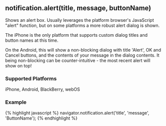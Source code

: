notification.alert(title, message, buttonName)
------------------
Shows an alert box. Usually leverages the platform browser's JavaScript "alert" function, but on some platforms a more robust alert dialog is shown.

The iPhone is the only platform that supports custom dialog titles and button names at this time.

On the Android, this will show a non-blocking dialog with title 'Alert', OK and Cancel buttons, and the contents of your message in the dialog contents. It being non-blocking can be counter-intuitive - the most recent alert will show on top!

### Supported Platforms ###
iPhone, Android, BlackBerry, webOS

### Example ###
{% highlight javascript %}
    navigator.notification.alert('title', 'message', 'ButtonName');
{% endhighlight %}